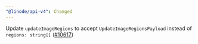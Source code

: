 ```yaml
---
"@linode/api-v4": Changed
---
```


Update `updateImageRegions` to accept `UpdateImageRegionsPayload` instead of `regions: string[]` ([#10617](https://github.com/linode/manager/pull/10617))
